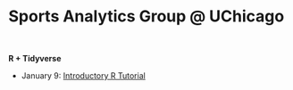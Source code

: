 # Sports Analytics Group @ UChicago

<br>

**R + Tidyverse**
* January 9: [Introductory R Tutorial](https://skdeshpande91.github.io/wharton_moneyball/tc_lecture1.html)
